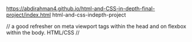 https://abdirahman4.github.io/html-and-CSS-in-depth-final-project/index.html
html-and-css-indepth-project

// a good refresher on meta viewport tags within the head and on flexbox within the body. HTML/CSS //
 
